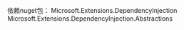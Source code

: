 ﻿依赖nuget包：
	Microsoft.Extensions.DependencyInjection
	Microsoft.Extensions.DependencyInjection.Abstractions